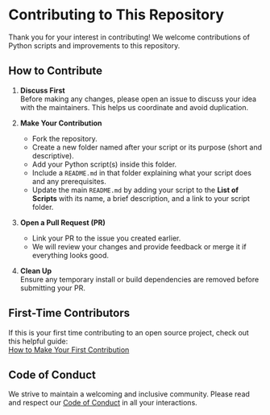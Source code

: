 # Contributing to This Repository

Thank you for your interest in contributing! We welcome contributions of Python scripts and improvements to this repository.

## How to Contribute

1. **Discuss First**  
   Before making any changes, please open an issue to discuss your idea with the maintainers. This helps us coordinate and avoid duplication.

2. **Make Your Contribution**  
   - Fork the repository.  
   - Create a new folder named after your script or its purpose (short and descriptive).  
   - Add your Python script(s) inside this folder.  
   - Include a `README.md` in that folder explaining what your script does and any prerequisites.  
   - Update the main `README.md` by adding your script to the **List of Scripts** with its name, a brief description, and a link to your script folder.

3. **Open a Pull Request (PR)**  
   - Link your PR to the issue you created earlier.  
   - We will review your changes and provide feedback or merge it if everything looks good.

4. **Clean Up**  
   Ensure any temporary install or build dependencies are removed before submitting your PR.

## First-Time Contributors

If this is your first time contributing to an open source project, check out this helpful guide:  
[How to Make Your First Contribution](https://opensource.guide/how-to-contribute/)  

## Code of Conduct

We strive to maintain a welcoming and inclusive community. Please read and respect our [Code of Conduct](https://github.com/DhanushNehru/Python-Scripts/blob/main/CODE_OF_CONDUCT.md) in all your interactions.
